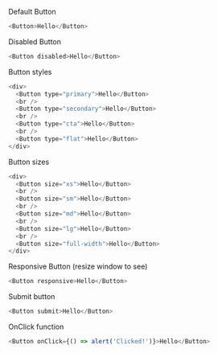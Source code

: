 Default Button
```js
<Button>Hello</Button>
```

Disabled Button
```js
<Button disabled>Hello</Button>
```

Button styles
```js
<div>
  <Button type="primary">Hello</Button>
  <br />
  <Button type="secondary">Hello</Button>
  <br />
  <Button type="cta">Hello</Button>
  <br />
  <Button type="flat">Hello</Button>
</div>
```

Button sizes
```js
<div>
  <Button size="xs">Hello</Button>
  <br />
  <Button size="sm">Hello</Button>
  <br />
  <Button size="md">Hello</Button>
  <br />
  <Button size="lg">Hello</Button>
  <br />
  <Button size="full-width">Hello</Button>
</div>
```

Responsive Button (resize window to see)
```js
<Button responsive>Hello</Button>
```

Submit button
```js
<Button submit>Hello</Button>
```

OnClick function
```js
<Button onClick={() => alert('Clicked!')}>Hello</Button>
```
